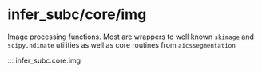 # infer_subc/core/img

Image processing functions.  Most are wrappers to well known `skimage` and `scipy.ndimate` utilities as well as core routines from `aicssegmentation`

::: infer_subc.core.img
